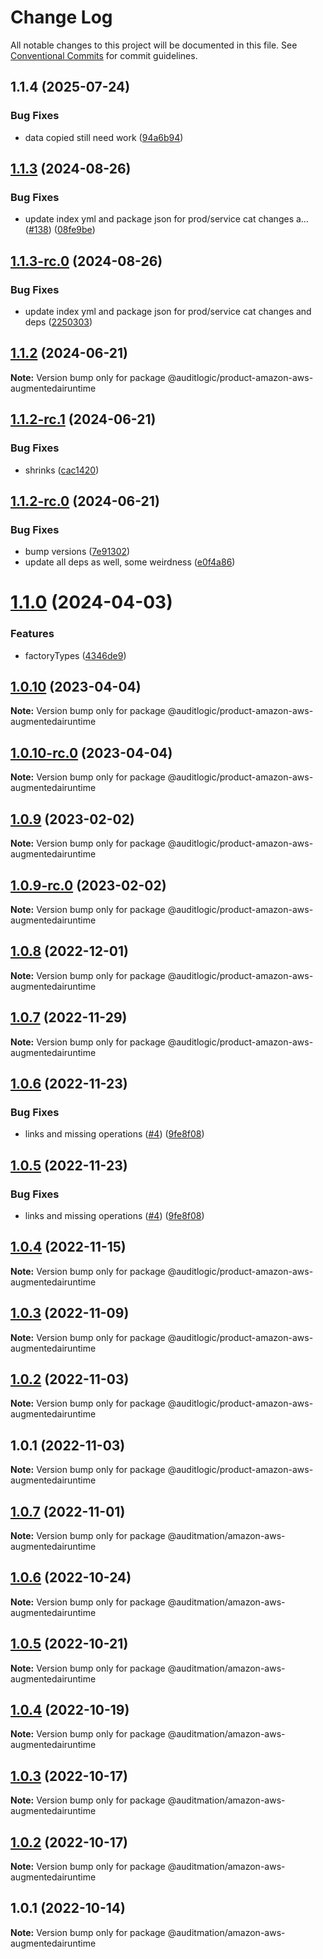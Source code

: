 # Change Log

All notable changes to this project will be documented in this file.
See [Conventional Commits](https://conventionalcommits.org) for commit guidelines.

## 1.1.4 (2025-07-24)


### Bug Fixes

* data copied still need work ([94a6b94](https://github.com/zerobias-org/product/commit/94a6b942fb0516367548599d739529536132755a))





## [1.1.3](https://github.com/auditlogic/product/compare/@auditlogic/product-amazon-aws-augmentedairuntime@1.1.2...@auditlogic/product-amazon-aws-augmentedairuntime@1.1.3) (2024-08-26)


### Bug Fixes

* update index yml and package json for prod/service cat changes a… ([#138](https://github.com/auditlogic/product/issues/138)) ([08fe9be](https://github.com/auditlogic/product/commit/08fe9beb1c8457462a19bc69caa02e6212d97e1a))





## [1.1.3-rc.0](https://github.com/auditlogic/product/compare/@auditlogic/product-amazon-aws-augmentedairuntime@1.1.2...@auditlogic/product-amazon-aws-augmentedairuntime@1.1.3-rc.0) (2024-08-26)


### Bug Fixes

* update index yml and package json for prod/service cat changes and deps ([2250303](https://github.com/auditlogic/product/commit/225030363a363608240135b7ebed386b28f01e4b))





## [1.1.2](https://github.com/auditlogic/product/compare/@auditlogic/product-amazon-aws-augmentedairuntime@1.1.2-rc.1...@auditlogic/product-amazon-aws-augmentedairuntime@1.1.2) (2024-06-21)

**Note:** Version bump only for package @auditlogic/product-amazon-aws-augmentedairuntime





## [1.1.2-rc.1](https://github.com/auditlogic/product/compare/@auditlogic/product-amazon-aws-augmentedairuntime@1.1.2-rc.0...@auditlogic/product-amazon-aws-augmentedairuntime@1.1.2-rc.1) (2024-06-21)


### Bug Fixes

* shrinks ([cac1420](https://github.com/auditlogic/product/commit/cac14200fefcd8183ab69fe89a47bd3f70f563e9))





## [1.1.2-rc.0](https://github.com/auditlogic/product/compare/@auditlogic/product-amazon-aws-augmentedairuntime@1.1.0...@auditlogic/product-amazon-aws-augmentedairuntime@1.1.2-rc.0) (2024-06-21)


### Bug Fixes

* bump versions ([7e91302](https://github.com/auditlogic/product/commit/7e913023b8b312150ed7762c32fbbe616be71de5))
* update all deps as well, some weirdness ([e0f4a86](https://github.com/auditlogic/product/commit/e0f4a864714e2d3de6bbf3da014d5312fe53be2f))





# [1.1.0](https://github.com/auditlogic/product/compare/@auditlogic/product-amazon-aws-augmentedairuntime@1.0.10...@auditlogic/product-amazon-aws-augmentedairuntime@1.1.0) (2024-04-03)


### Features

* factoryTypes ([4346de9](https://github.com/auditlogic/product/commit/4346de92693aee892fccf725338ffc7b80ab182b))





## [1.0.10](https://github.com/auditlogic/product/compare/@auditlogic/product-amazon-aws-augmentedairuntime@1.0.9...@auditlogic/product-amazon-aws-augmentedairuntime@1.0.10) (2023-04-04)

**Note:** Version bump only for package @auditlogic/product-amazon-aws-augmentedairuntime





## [1.0.10-rc.0](https://github.com/auditlogic/product/compare/@auditlogic/product-amazon-aws-augmentedairuntime@1.0.9...@auditlogic/product-amazon-aws-augmentedairuntime@1.0.10-rc.0) (2023-04-04)

**Note:** Version bump only for package @auditlogic/product-amazon-aws-augmentedairuntime





## [1.0.9](https://github.com/auditlogic/product/compare/@auditlogic/product-amazon-aws-augmentedairuntime@1.0.8...@auditlogic/product-amazon-aws-augmentedairuntime@1.0.9) (2023-02-02)

**Note:** Version bump only for package @auditlogic/product-amazon-aws-augmentedairuntime





## [1.0.9-rc.0](https://github.com/auditlogic/product/compare/@auditlogic/product-amazon-aws-augmentedairuntime@1.0.8...@auditlogic/product-amazon-aws-augmentedairuntime@1.0.9-rc.0) (2023-02-02)

**Note:** Version bump only for package @auditlogic/product-amazon-aws-augmentedairuntime





## [1.0.8](https://github.com/auditlogic/product/compare/@auditlogic/product-amazon-aws-augmentedairuntime@1.0.7...@auditlogic/product-amazon-aws-augmentedairuntime@1.0.8) (2022-12-01)

**Note:** Version bump only for package @auditlogic/product-amazon-aws-augmentedairuntime





## [1.0.7](https://github.com/auditlogic/product/compare/@auditlogic/product-amazon-aws-augmentedairuntime@1.0.6...@auditlogic/product-amazon-aws-augmentedairuntime@1.0.7) (2022-11-29)

**Note:** Version bump only for package @auditlogic/product-amazon-aws-augmentedairuntime





## [1.0.6](https://github.com/auditlogic/product/compare/@auditlogic/product-amazon-aws-augmentedairuntime@1.0.4...@auditlogic/product-amazon-aws-augmentedairuntime@1.0.6) (2022-11-23)


### Bug Fixes

* links and missing operations ([#4](https://github.com/auditlogic/product/issues/4)) ([9fe8f08](https://github.com/auditlogic/product/commit/9fe8f08fe7c57fdb79f991ac35bd6ac2e7dcad38))





## [1.0.5](https://github.com/auditlogic/product/compare/@auditlogic/product-amazon-aws-augmentedairuntime@1.0.4...@auditlogic/product-amazon-aws-augmentedairuntime@1.0.5) (2022-11-23)


### Bug Fixes

* links and missing operations ([#4](https://github.com/auditlogic/product/issues/4)) ([9fe8f08](https://github.com/auditlogic/product/commit/9fe8f08fe7c57fdb79f991ac35bd6ac2e7dcad38))





## [1.0.4](https://github.com/auditlogic/product/compare/@auditlogic/product-amazon-aws-augmentedairuntime@1.0.3...@auditlogic/product-amazon-aws-augmentedairuntime@1.0.4) (2022-11-15)

**Note:** Version bump only for package @auditlogic/product-amazon-aws-augmentedairuntime





## [1.0.3](https://github.com/auditlogic/product/compare/@auditlogic/product-amazon-aws-augmentedairuntime@1.0.2...@auditlogic/product-amazon-aws-augmentedairuntime@1.0.3) (2022-11-09)

**Note:** Version bump only for package @auditlogic/product-amazon-aws-augmentedairuntime





## [1.0.2](https://github.com/auditlogic/product/compare/@auditlogic/product-amazon-aws-augmentedairuntime@1.0.1...@auditlogic/product-amazon-aws-augmentedairuntime@1.0.2) (2022-11-03)

**Note:** Version bump only for package @auditlogic/product-amazon-aws-augmentedairuntime





## 1.0.1 (2022-11-03)

**Note:** Version bump only for package @auditlogic/product-amazon-aws-augmentedairuntime





## [1.0.7](https://github.com/auditmation/store-content/compare/@auditmation/amazon-aws-augmentedairuntime@1.0.6...@auditmation/amazon-aws-augmentedairuntime@1.0.7) (2022-11-01)

**Note:** Version bump only for package @auditmation/amazon-aws-augmentedairuntime





## [1.0.6](https://github.com/auditmation/store-content/compare/@auditmation/amazon-aws-augmentedairuntime@1.0.5...@auditmation/amazon-aws-augmentedairuntime@1.0.6) (2022-10-24)

**Note:** Version bump only for package @auditmation/amazon-aws-augmentedairuntime





## [1.0.5](https://github.com/auditmation/store-content/compare/@auditmation/amazon-aws-augmentedairuntime@1.0.4...@auditmation/amazon-aws-augmentedairuntime@1.0.5) (2022-10-21)

**Note:** Version bump only for package @auditmation/amazon-aws-augmentedairuntime





## [1.0.4](https://github.com/auditmation/store-content/compare/@auditmation/amazon-aws-augmentedairuntime@1.0.3...@auditmation/amazon-aws-augmentedairuntime@1.0.4) (2022-10-19)

**Note:** Version bump only for package @auditmation/amazon-aws-augmentedairuntime





## [1.0.3](https://github.com/auditmation/store-content/compare/@auditmation/amazon-aws-augmentedairuntime@1.0.2...@auditmation/amazon-aws-augmentedairuntime@1.0.3) (2022-10-17)

**Note:** Version bump only for package @auditmation/amazon-aws-augmentedairuntime





## [1.0.2](https://github.com/auditmation/store-content/compare/@auditmation/amazon-aws-augmentedairuntime@1.0.1...@auditmation/amazon-aws-augmentedairuntime@1.0.2) (2022-10-17)

**Note:** Version bump only for package @auditmation/amazon-aws-augmentedairuntime





## 1.0.1 (2022-10-14)

**Note:** Version bump only for package @auditmation/amazon-aws-augmentedairuntime
